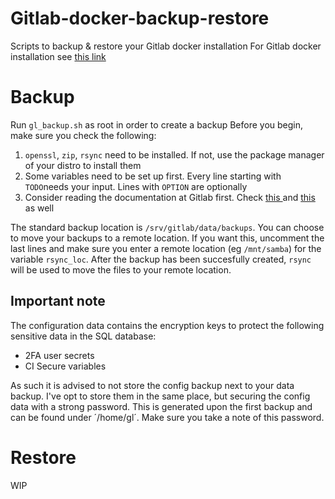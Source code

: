 # Gitlab-docker-backup-restore
Scripts  to backup &amp; restore your Gitlab docker installation
For Gitlab docker installation see  <a href="https://docs.gitlab.com/omnibus/docker/"> this link </a> 

# Backup
Run `gl_backup.sh` as root in order to create a backup 
Before you begin, make sure you check the following:

1. `openssl`, `zip`, `rsync` need to be installed. If not, use the package manager of your distro to install them <br>
2. Some variables need to be set up first. 
Every line starting with `TODO`needs your input. Lines with `OPTION` are optionally <br>
3. Consider reading the documentation at Gitlab first. Check <a href="https://docs.gitlab.com/ee/raketasks/backup_restore.html#restore-for-omnibus-installations"> this </a> and <a href="https://docs.gitlab.com/omnibus/settings/backups.html">this</a> as well
<p>
 
The standard backup location is `/srv/gitlab/data/backups`. You can choose to move your backups to a remote location. If you want this, uncomment the last lines and make sure you enter a remote location (eg `/mnt/samba`) for the variable `rsync_loc`.
After the backup has been succesfully created, `rsync` will be used to move the files to your remote location.

## Important note
The configuration data contains the encryption keys to protect the following sensitive data in the SQL database:
* 2FA user secrets
* CI Secure variables

As such it is advised to not store the config backup next to your data backup. I've opt to store them in the same place, but securing the config data with a strong password. This is generated upon the first backup and can be found under ´/home/gl´. Make sure you take a note of this password.


# Restore
WIP

